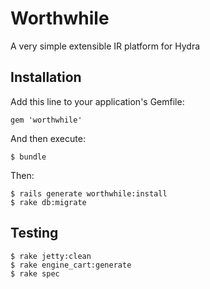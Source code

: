 # Worthwhile

A very simple extensible IR platform for Hydra

## Installation

Add this line to your application's Gemfile:

    gem 'worthwhile'

And then execute:

    $ bundle

Then:

    $ rails generate worthwhile:install
    $ rake db:migrate
    
## Testing

    $ rake jetty:clean
    $ rake engine_cart:generate
    $ rake spec

